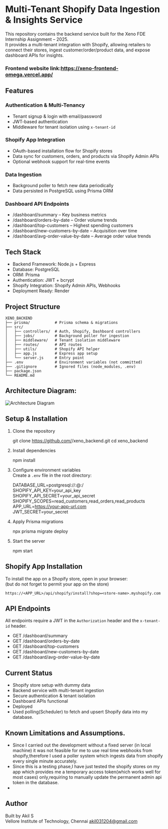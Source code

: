 # Multi-Tenant Shopify Data Ingestion & Insights Service

This repository contains the backend service built for the Xeno FDE Internship Assignment – 2025.  
It provides a multi-tenant integration with Shopify, allowing retailers to connect their stores, ingest customer/order/product data, and expose dashboard APIs for insights.  
### Frontend website link:https://xeno-frontend-omega.vercel.app/

## Features

### Authentication & Multi-Tenancy
- Tenant signup & login with email/password  
- JWT-based authentication  
- Middleware for tenant isolation using `x-tenant-id`  

### Shopify App Integration
- OAuth-based installation flow for Shopify stores  
- Data sync for customers, orders, and products via Shopify Admin APIs  
- Optional webhook support for real-time events  

### Data Ingestion
- Background poller to fetch new data periodically  
- Data persisted in PostgreSQL using Prisma ORM  

### Dashboard API Endpoints
- /dashboard/summary – Key business metrics  
- /dashboard/orders-by-date – Order volume trends  
- /dashboard/top-customers – Highest spending customers  
- /dashboard/new-customers-by-date – Acquisition over time  
- /dashboard/avg-order-value-by-date – Average order value trends  

## Tech Stack

- Backend Framework: Node.js + Express  
- Database: PostgreSQL  
- ORM: Prisma  
- Authentication: JWT + bcrypt  
- Shopify Integration: Shopify Admin APIs, Webhooks  
- Deployment Ready: Render 

## Project Structure

```
XENO_BACKEND
├── prisma/           # Prisma schema & migrations
├── src/
│   ├── controllers/  # Auth, Shopify, Dashboard controllers
│   ├── jobs/         # Background poller for ingestion
│   ├── middleware/   # Tenant isolation middleware
│   ├── routes/       # API routes
│   ├── utils/        # Shopify API helper
│   ├── app.js        # Express app setup
│   └── server.js     # Entry point
├── .env              # Environment variables (not committed)
├── .gitignore        # Ignored files (node_modules, .env)
├── package.json
└── README.md
```
## Architecture Diagram:
![Architecture Diagram](./architecture.png)

## Setup & Installation

1. Clone the repository  

   git clone https://github.com/<your-username>/xeno_backend.git
   cd xeno_backend
 

2. Install dependencies  

   npm install


3. Configure environment variables  
   Create a `.env` file in the root directory:  

   DATABASE_URL=postgresql://<user>:<password>@<host>:<port>/<db>  
   SHOPIFY_API_KEY=your_api_key  
   SHOPIFY_API_SECRET=your_api_secret  
   SHOPIFY_SCOPES=read_customers,read_orders,read_products  
   APP_URL=https://your-app-url.com  
   JWT_SECRET=your_secret  


4. Apply Prisma migrations  

   npx prisma migrate deploy


5. Start the server  

   npm start


## Shopify App Installation

To install the app on a Shopify store, open in your browser:  
(but do not forget to permit your app on the store)
```
https://<APP_URL>/api/shopify/install?shop=<store-name>.myshopify.com
```

## API Endpoints

All endpoints require a JWT in the `Authorization` header and the `x-tenant-id` header.  

- GET /dashboard/summary  
- GET /dashboard/orders-by-date  
- GET /dashboard/top-customers  
- GET /dashboard/new-customers-by-date  
- GET /dashboard/avg-order-value-by-date  

## Current Status  

- Shopify store setup with dummy data  
- Backend service with multi-tenant ingestion  
- Secure authentication & tenant isolation  
- Dashboard APIs functional  
- Deployed
- Used polling(Scheduler) to fetch and upsert Shopify data into my database.
## Known Limitations and Assumptions.
- Since I carried out the development without a fixed server (in local machine) it was not feasible for me to use real time webhooks from shopify,therefore I used a poller system which ingests data from shopify every single minute accurately.
- Since this is a testing phase,I have just tested the shopify stores on my app which provides me a temporary access token(which works well for most cases) only,requiring to manually update the permanent admin api token in the database.
- 

## Author  

Built by Akil S  
Vellore Institute of Technology, Chennai
akil031204@gmail.com
